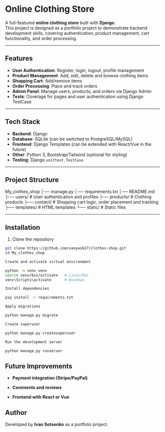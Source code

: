 # Online Clothing Store  

A full-featured **online clothing store** built with **Django**.  
This project is designed as a portfolio project to demonstrate backend development skills, covering authentication, product management, cart functionality, and order processing.  

---

## Features  

- **User Authentication**: Register, login, logout, profile management  
- **Product Management**: Add, edit, delete and browse clothing items  
- **Shopping Cart**: Add/remove items 
- **Order Processing**: Place and track orders   
- **Admin Panel**: Manage users, products, and orders via Django Admin 
- **Tests**:  Coverage for pages and user authentication using Django TestCase

---

## Tech Stack  

- **Backend**: Django 
- **Database**: SQLite (can be switched to PostgreSQL/MySQL)  
- **Frontend**: Django Templates (can be extended with React/Vue in the future)  
- **Other**: Python 3, Bootstrap/Tailwind (optional for styling)  
- **Testing**: Django `unittest.TestCase`
---

## Project Structure  

My_clothes_shop
│── manage.py
│── requirements.txt
│── README.md
├── users/ # User authentication and profiles
├── products/ # Clothing products
├── contact/ # Shopping cart logic, order placement and tracking
├── templates/ # HTML templates
└── static/ # Static files



---

## Installation  

1. Clone the repository  
```bash
git clone https://github.com/vanyas627/clothes-shop.git
сd My_clothes_shop

Create and activate virtual environment

python -m venv venv
source venv/bin/activate   # Linux/Mac
venv\Scripts\activate      # Windows

Install dependencies

pip install -r requirements.txt

Apply migrations

python manage.py migrate

Create superuser

python manage.py createsuperuser

Run the development server

python manage.py runserver
```

## Future Improvements 

- **Payment integration (Stripe/PayPal)**

- **Comments and reviews**

- **Frontend with React or Vue**

## Author

Developed by **Ivan Sotsenko** as a portfolio project.